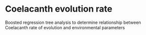 # Coelacanth evolution rate

Boosted regression tree analysis to determine relationship between Coelacanth rate of evolution and environmental parameters
